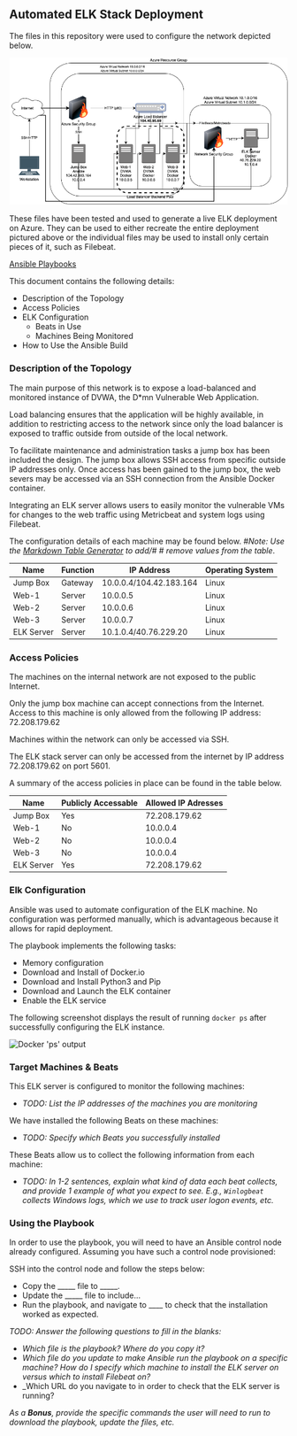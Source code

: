 ## Automated ELK Stack Deployment

The files in this repository were used to configure the network depicted below.

![Network Diagram](Images/Diagram.png)

These files have been tested and used to generate a live ELK deployment on Azure. They can be used to either recreate the entire deployment pictured above or the individual files may be used to install only certain pieces of it, such as Filebeat.

[Ansible Playbooks](Playbooks/)

This document contains the following details:
- Description of the Topology
- Access Policies
- ELK Configuration
  - Beats in Use
  - Machines Being Monitored
- How to Use the Ansible Build


### Description of the Topology

The main purpose of this network is to expose a load-balanced and monitored instance of DVWA, the D*mn Vulnerable Web Application.

Load balancing ensures that the application will be highly available, in addition to restricting access to the network since only the load balancer is exposed to traffic outside from outside of the local network.   

To facilitate maintenance and administration tasks a jump box has been included the design.   The jump box allows SSH access from specific outside IP addresses only.  Once access has been gained to the jump box, the web severs may be accessed via an SSH connection from the Ansible Docker container.

Integrating an ELK server allows users to easily monitor the vulnerable VMs for changes to the web traffic using Metricbeat and system logs using Filebeat.

The configuration details of each machine may be found below.
#_Note: Use the [Markdown Table Generator](http://www.tablesgenerator.com/markdown_tables) to add/# # remove values from the table_.

| Name       | Function | IP Address              | Operating System |
|------------|----------|-------------------------|------------------|
| Jump Box   | Gateway  | 10.0.0.4/104.42.183.164 | Linux            |
| Web-1      | Server   | 10.0.0.5                | Linux            |
| Web-2      | Server   | 10.0.0.6                | Linux            |
| Web-3      | Server   | 10.0.0.7                | Linux            |
| ELK Server | Server   | 10.1.0.4/40.76.229.20   | Linux            |

### Access Policies

The machines on the internal network are not exposed to the public Internet.

Only the jump box machine can accept connections from the Internet. Access to this machine is only allowed from the following IP address: 72.208.179.62

Machines within the network can only be accessed via SSH.

The ELK stack server can only be accessed from the internet by IP address 72.208.179.62 on port 5601.

A summary of the access policies in place can be found in the table below.

| Name        | Publicly Accessable | Allowed IP Adresses |
|-------------|---------------------|---------------------|
| Jump Box    | Yes                 | 72.208.179.62       |
| Web-1       | No                  | 10.0.0.4            |
| Web-2       | No                  | 10.0.0.4            |  
| Web-3       | No                  | 10.0.0.4            |  
| ELK Server  | Yes                 | 72.208.179.62       |

### Elk Configuration

Ansible was used to automate configuration of the ELK machine. No configuration was performed manually, which is advantageous because it allows for rapid deployment.

The playbook implements the following tasks:
- Memory configuration
- Download and Install of Docker.io
- Download and Install Python3 and Pip
- Download and Launch the ELK container
- Enable the ELK service

The following screenshot displays the result of running `docker ps` after successfully configuring the ELK instance.

![Docker 'ps' output](Images/docker_ps_output.png)

### Target Machines & Beats
This ELK server is configured to monitor the following machines:
- _TODO: List the IP addresses of the machines you are monitoring_

We have installed the following Beats on these machines:
- _TODO: Specify which Beats you successfully installed_

These Beats allow us to collect the following information from each machine:
- _TODO: In 1-2 sentences, explain what kind of data each beat collects, and provide 1 example of what you expect to see. E.g., `Winlogbeat` collects Windows logs, which we use to track user logon events, etc._

### Using the Playbook
In order to use the playbook, you will need to have an Ansible control node already configured. Assuming you have such a control node provisioned:

SSH into the control node and follow the steps below:
- Copy the _____ file to _____.
- Update the _____ file to include...
- Run the playbook, and navigate to ____ to check that the installation worked as expected.

_TODO: Answer the following questions to fill in the blanks:_
- _Which file is the playbook? Where do you copy it?_
- _Which file do you update to make Ansible run the playbook on a specific machine? How do I specify which machine to install the ELK server on versus which to install Filebeat on?_
- _Which URL do you navigate to in order to check that the ELK server is running?

_As a **Bonus**, provide the specific commands the user will need to run to download the playbook, update the files, etc._
